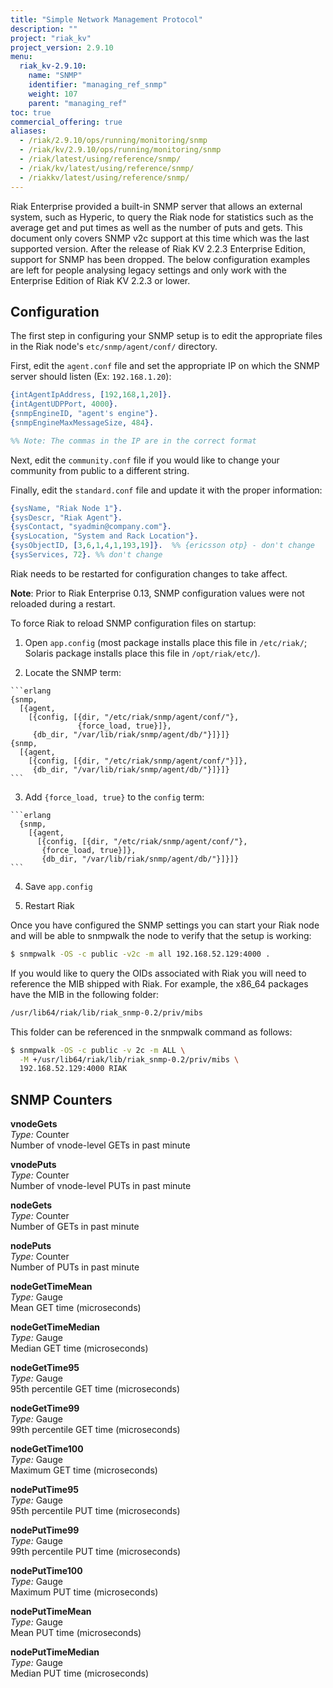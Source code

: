 ```yaml
---
title: "Simple Network Management Protocol"
description: ""
project: "riak_kv"
project_version: 2.9.10
menu:
  riak_kv-2.9.10:
    name: "SNMP"
    identifier: "managing_ref_snmp"
    weight: 107
    parent: "managing_ref"
toc: true
commercial_offering: true
aliases:
  - /riak/2.9.10/ops/running/monitoring/snmp
  - /riak/kv/2.9.10/ops/running/monitoring/snmp
  - /riak/latest/using/reference/snmp/
  - /riak/kv/latest/using/reference/snmp/
  - /riakkv/latest/using/reference/snmp/
---
```


Riak Enterprise provided a built-in SNMP server that allows an external system, such as Hyperic, to query the Riak node for statistics such as the average get and put times as well as the number of puts and gets. This document only covers SNMP v2c support at this time which was the last supported version. After the release of Riak KV 2.2.3 Enterprise Edition, support for SNMP has been dropped. The below configuration examples are left for people analysing legacy settings and only work with the Enterprise Edition of Riak KV 2.2.3 or lower.

## Configuration

The first step in configuring your SNMP setup is to edit the appropriate files in the Riak node's `etc/snmp/agent/conf/` directory.

First, edit the `agent.conf` file and set the appropriate IP on which the SNMP server should listen (Ex: `192.168.1.20`):

```erlang
{intAgentIpAddress, [192,168,1,20]}.
{intAgentUDPPort, 4000}.
{snmpEngineID, "agent's engine"}.
{snmpEngineMaxMessageSize, 484}.

%% Note: The commas in the IP are in the correct format
```

Next, edit the `community.conf` file if you would like to change your community from public to a different string.

Finally, edit the `standard.conf` file and update it with the proper information:

```erlang
{sysName, "Riak Node 1"}.
{sysDescr, "Riak Agent"}.
{sysContact, "syadmin@company.com"}.
{sysLocation, "System and Rack Location"}.
{sysObjectID, [3,6,1,4,1,193,19]}.  %% {ericsson otp} - don't change
{sysServices, 72}. %% don't change
```

Riak needs to be restarted for configuration changes to take affect.

**Note**: Prior to Riak Enterprise 0.13, SNMP configuration values were not reloaded during a restart.

To force Riak to reload SNMP configuration files on startup:

  1. Open `app.config` (most package installs place this file in `/etc/riak/`; Solaris package installs place this file in `/opt/riak/etc/`).

  2. Locate the SNMP term:

    ```erlang
    {snmp,
      [{agent,
        [{config, [{dir, "/etc/riak/snmp/agent/conf/"},
                   {force_load, true}]},
         {db_dir, "/var/lib/riak/snmp/agent/db/"}]}]}
    {snmp,
      [{agent,
        [{config, [{dir, "/etc/riak/snmp/agent/conf/"}]},
         {db_dir, "/var/lib/riak/snmp/agent/db/"}]}]}
    ```

  3. Add `{force_load, true}` to the `config` term:

    ```erlang
      {snmp,
        [{agent,
          [{config, [{dir, "/etc/riak/snmp/agent/conf/"},
           {force_load, true}]},
           {db_dir, "/var/lib/riak/snmp/agent/db/"}]}]}
    ```

  4. Save `app.config`

  5. Restart Riak

Once you have configured the SNMP settings you can start your Riak node and will be able to snmpwalk the node to verify that the setup is working:

```bash
$ snmpwalk -OS -c public -v2c -m all 192.168.52.129:4000 .
```

If you would like to query the OIDs associated with Riak you will need to reference the MIB shipped with Riak. For example, the x86_64 packages have the MIB in the following folder:

```bash
/usr/lib64/riak/lib/riak_snmp-0.2/priv/mibs
```

This folder can be referenced in the snmpwalk command as follows:

```bash
$ snmpwalk -OS -c public -v 2c -m ALL \
  -M +/usr/lib64/riak/lib/riak_snmp-0.2/priv/mibs \
  192.168.52.129:4000 RIAK 
```


## SNMP Counters

**vnodeGets**  
*Type:* Counter  
Number of vnode-level GETs in past minute

**vnodePuts**  
*Type:* Counter  
Number of vnode-level PUTs in past minute

**nodeGets**  
*Type:* Counter  
Number of GETs in past minute

**nodePuts**  
*Type:* Counter  
Number of PUTs in past minute

**nodeGetTimeMean**  
*Type:* Gauge  
Mean GET time (microseconds)

**nodeGetTimeMedian**  
*Type:* Gauge  
Median GET time (microseconds)

**nodeGetTime95**  
*Type:* Gauge  
95th percentile GET time (microseconds)

**nodeGetTime99**  
*Type:* Gauge  
99th percentile GET time (microseconds)

**nodeGetTime100**  
*Type:* Gauge  
Maximum GET time (microseconds)

**nodePutTime95**  
*Type:* Gauge  
95th percentile PUT time (microseconds)

**nodePutTime99**  
*Type:* Gauge  
99th percentile PUT time (microseconds)

**nodePutTime100**  
*Type:* Gauge  
Maximum PUT time (microseconds)

**nodePutTimeMean**  
*Type:* Gauge  
Mean PUT time (microseconds)

**nodePutTimeMedian**  
*Type:* Gauge  
Median PUT time (microseconds)



